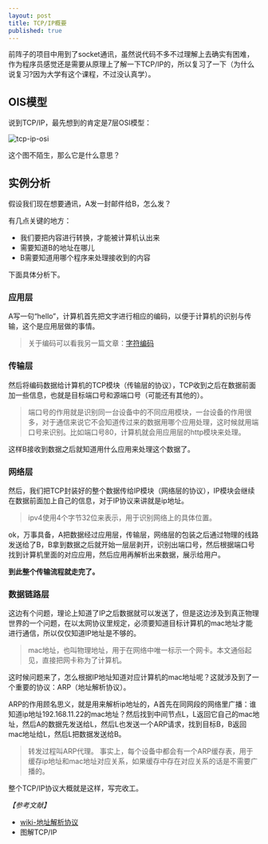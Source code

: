 ```yaml
---
layout: post
title: TCP/IP概要
published: true
---
```


前阵子的项目中用到了socket通讯，虽然说代码不多不过理解上去确实有困难，作为程序员感觉还是需要从原理上了解一下TCP/IP的，所以复习了一下（为什么说复习?因为大学有这个课程，不过没认真学）。

## OIS模型

说到TCP/IP，最先想到的肯定是7层OSI模型：

![tcp-ip-osi](https://raw.githubusercontent.com/Kyson/Kyson.github.io/master/images/post_img/TCP-IP%E6%A6%82%E8%A6%81/tcp-ip-osi.png)

这个图不陌生，那么它是什么意思？

## 实例分析

假设我们现在想要通讯，A发一封邮件给B，怎么发？

有几点关键的地方：

- 我们要把内容进行转换，才能被计算机认出来
- 需要知道B的地址在哪儿
- B需要知道用哪个程序来处理接收到的内容

下面具体分析下。

### 应用层

A写一句“hello”，计算机首先把文字进行相应的编码，以便于计算机的识别与传输，这个是应用层做的事情。

> 关于编码可以看我另一篇文章：[字符编码](http://blog.hikyson.cn/%E5%AD%97%E7%AC%A6%E7%BC%96%E7%A0%81/)

### 传输层

然后将编码数据给计算机的TCP模块（传输层的协议），TCP收到之后在数据前面加一些信息，也就是目标端口号和源端口号（可能还有其他的）。

> 端口号的作用就是识别同一台设备中的不同应用模块，一台设备的作用很多，对于通信来说它不会知道传过来的数据用哪个应用处理，这时候就用端口号来识别。比如端口号80，计算机就会用应用层的http模块来处理。

这样B接收到数据之后就知道用什么应用来处理这个数据了。

### 网络层

然后，我们把TCP封装好的整个数据传给IP模块（网络层的协议），IP模块会继续在数据前面加上自己的信息，对于IP协议来讲就是ip地址。

> ipv4使用4个字节32位来表示，用于识别网络上的具体位置。

ok，万事具备，A把数据经过应用层，传输层，网络层的包装之后通过物理的线路发送给了B，B拿到数据之后就开始一层层剥开，识别出端口号，然后根据端口号找到计算机里面的对应应用，然后应用再解析出来数据，展示给用户。

**到此整个传输流程就走完了。**

### 数据链路层

这边有个问题，理论上知道了IP之后数据就可以发送了，但是这边涉及到真正物理世界的一个问题，在以太网协议里规定，必须要知道目标计算机的mac地址才能进行通信，所以仅仅知道IP地址是不够的。

> mac地址，也叫物理地址，用于在网络中唯一标示一个网卡。本文通俗起见，直接把网卡称为了计算机。

这时候问题来了，怎么根据IP地址知道对应计算机的mac地址呢？这就涉及到了一个重要的协议：ARP（地址解析协议）。

ARP的作用顾名思义，就是用来解析ip地址的，A首先在同网段的网络里广播：谁知道ip地址192.168.11.22的mac地址？然后找到中间节点L，L返回它自己的mac地址，然后A的数据先发送给L，然后L也发送一个ARP请求，找到目标B，B返回mac地址给L，然后L把数据发送给B。

> 转发过程叫ARP代理。
> 事实上，每个设备中都会有一个ARP缓存表，用于缓存ip地址和mac地址对应关系，如果缓存中存在对应关系的话是不需要广播的。

整个TCP/IP协议大概就是这样，写完收工。

*【参考文献】*

- [wiki-地址解析协议](https://zh.wikipedia.org/wiki/%E5%9C%B0%E5%9D%80%E8%A7%A3%E6%9E%90%E5%8D%8F%E8%AE%AE)
- 图解TCP/IP